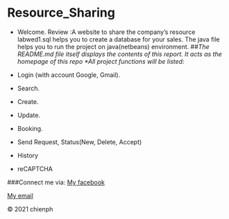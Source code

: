 # Resource_Sharing

* Welcome. 
Review :A website to share the company’s resource 
labwed1.sql helps you to create a database for your sales.
The java file helps you to run the project on java(netbeans) environment.
##_The README.md file itself displays the contents of this report. It acts as the homepage of this repo *All project functions will be listed:_

* Login (with account Google, Gmail).
* Search.
* Create.
* Update.
* Booking.
* Send Request, Status(New,	Delete,	Accept)
* History
* reCAPTCHA

###Connect me via: [My facebook](https://www.facebook.com/profile.php?id=100004285756529)

[My email](chienphse140586@fpt.edu.vn)

© 2021 chienph

